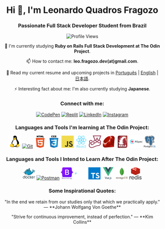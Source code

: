<h1 align="center">Hi 👋, I'm Leonardo Quadros Fragozo</h1>
<h3 align="center">Passionate Full Stack Developer Student from Brazil</h3>

<p align="center">
  <img src="https://komarev.com/ghpvc/?username=fragozoleonardo&label=Profile%20views&color=0e75b6&style=flat" alt="Profile Views" />
</p>

<p align="center">
  🌱 I'm currently studying <strong>Ruby on Rails Full Stack Development at The Odin Project</strong>.
</p>

<p align="center">
  📫 How to contact me: <strong>leo.fragozo.dev(at)gmail.com</strong>.
</p>

<p align="center">
  📄 Read my current resume and upcoming projects in 
  <a href="https://flowcv.com/resume/lgihjnqlig">Português</a> |
  <a href="https://flowcv.com/resume/i9see6w58l">English</a> |
  <a href="https://flowcv.com/resume/69h8pu2hpt">日本語</a>.
</p>

<p align="center">
  ⚡ Interesting fact about me: I'm also currently studying <strong>Japanese</strong>.
</p>

<h3 align="center">Connect with me:</h3>
<p align="center">
  <a href="https://codepen.io/fragozoleo" target="_blank"><img src="https://raw.githubusercontent.com/rahuldkjain/github-profile-readme-generator/master/src/images/icons/Social/codepen.svg" alt="CodePen" height="40" width="40" /></a>
  <a href="https://replit.com/@FragozoLeonardo" target="_blank"><img src="https://www.vectorlogo.zone/logos/replit/replit-icon.svg" alt="Replit" height="40" width="40" /></a>
  <a href="https://linkedin.com/in/leonardo-fragozo" target="_blank"><img src="https://raw.githubusercontent.com/rahuldkjain/github-profile-readme-generator/master/src/images/icons/Social/linked-in-alt.svg" alt="LinkedIn" height="40" width="40" /></a>
  <a href="https://www.instagram.com/fragozo.leo/" target="_blank"><img src="https://raw.githubusercontent.com/rahuldkjain/github-profile-readme-generator/master/src/images/icons/Social/instagram.svg" alt="Instagram" height="40" width="40" /></a>
</p>

<h3 align="center">Languages and Tools I'm learning at The Odin Project:</h3>
<p align="center">
  <a href="https://www.linux.org/" target="_blank" rel="noreferrer"><img src="https://raw.githubusercontent.com/devicons/devicon/master/icons/linux/linux-original.svg" alt="Linux" width="40" height="40" /></a>
  <a href="https://git-scm.com/" target="_blank" rel="noreferrer"><img src="https://www.vectorlogo.zone/logos/git-scm/git-scm-icon.svg" alt="Git" width="40" height="40" /></a>
  <a href="https://www.w3.org/html/" target="_blank" rel="noreferrer"><img src="https://raw.githubusercontent.com/devicons/devicon/master/icons/html5/html5-original-wordmark.svg" alt="HTML5" width="40" height="40" /></a>
  <a href="https://www.w3schools.com/css/" target="_blank" rel="noreferrer"><img src="https://raw.githubusercontent.com/devicons/devicon/master/icons/css3/css3-original-wordmark.svg" alt="CSS3" width="40" height="40" /></a>
  <a href="https://developer.mozilla.org/en-US/docs/Web/JavaScript" target="_blank" rel="noreferrer"><img src="https://raw.githubusercontent.com/devicons/devicon/master/icons/javascript/javascript-original.svg" alt="JavaScript" width="40" height="40" /></a>
  <a href="https://reactjs.org/" target="_blank" rel="noreferrer"><img src="https://raw.githubusercontent.com/devicons/devicon/master/icons/react/react-original-wordmark.svg" alt="React" width="40" height="40" /></a>
  <a href="https://jestjs.io/" target="_blank" rel="noreferrer"><img src="https://raw.githubusercontent.com/devicons/devicon/master/icons/jest/jest-plain.svg" alt="Jest" width="40" height="40" /></a>
  <a href="https://www.ruby-lang.org/en/" target="_blank" rel="noreferrer"><img src="https://raw.githubusercontent.com/devicons/devicon/master/icons/ruby/ruby-original.svg" alt="Ruby" width="40" height="40" /></a>
  <a href="https://rubyonrails.org" target="_blank" rel="noreferrer"><img src="https://raw.githubusercontent.com/devicons/devicon/master/icons/rails/rails-original-wordmark.svg" alt="Rails" width="40" height="40" /></a>
  <a href="https://rspec.info/" target="_blank" rel="noreferrer"><img src="https://raw.githubusercontent.com/devicons/devicon/master/icons/rspec/rspec-original-wordmark.svg" alt="RSpec" width="40" height="40" /></a>
  <a href="https://www.postgresql.org" target="_blank" rel="noreferrer"><img src="https://raw.githubusercontent.com/devicons/devicon/master/icons/postgresql/postgresql-original-wordmark.svg" alt="PostgreSQL" width="40" height="40" /></a>
</p>

<h3 align="center">Languages and Tools I Intend to Learn After The Odin Project:</h3>
<p align="center">
  <a href="https://www.docker.com/" target="_blank" rel="noreferrer"><img src="https://raw.githubusercontent.com/devicons/devicon/master/icons/docker/docker-original-wordmark.svg" alt="Docker" width="40" height="40" /></a>
  <a href="https://postman.com" target="_blank" rel="noreferrer"><img src="https://www.vectorlogo.zone/logos/getpostman/getpostman-icon.svg" alt="Postman" width="40" height="40" /></a>
  <a href="https://getbootstrap.com/" target="_blank" rel="noreferrer"><img src="https://raw.githubusercontent.com/devicons/devicon/master/icons/bootstrap/bootstrap-original-wordmark.svg" alt="Bootstrap" width="40" height="40" /></a>
  <a href="https://tailwindcss.com/" target="_blank" rel="noreferrer"><img src="https://raw.githubusercontent.com/devicons/devicon/master/icons/tailwindcss/tailwindcss-original-wordmark.svg" alt="Tailwind CSS" width="40" height="40" /></a>
  <a href="https://www.typescriptlang.org/" target="_blank" rel="noreferrer"><img src="https://raw.githubusercontent.com/devicons/devicon/master/icons/typescript/typescript-original.svg" alt="TypeScript" width="40" height="40" /></a>
  <a href="https://vuejs.org/" target="_blank" rel="noreferrer"><img src="https://raw.githubusercontent.com/devicons/devicon/master/icons/vuejs/vuejs-original-wordmark.svg" alt="Vue.js" width="40" height="40" /></a>
  <a href="https://www.mongodb.com/" target="_blank" rel="noreferrer"><img src="https://raw.githubusercontent.com/devicons/devicon/master/icons/mongodb/mongodb-original-wordmark.svg" alt="MongoDB" width="40" height="40" /></a>
  <a href="https://redis.io" target="_blank" rel="noreferrer"><img src="https://raw.githubusercontent.com/devicons/devicon/master/icons/redis/redis-original-wordmark.svg" alt="Redis" width="40" height="40" /></a>
</p>

<h3 align="center">Some Inspirational Quotes:</h3>

<p align="center">"In the end we retain from our studies only that which we practically apply." — **Johann Wolfgang Von Goethe**</p>

<p align="center"> "Strive for continuous improvement, instead of perfection." — **Kim Collins**</p>
